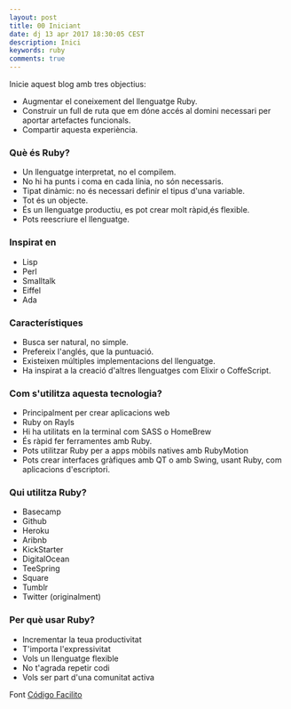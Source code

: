 ```yaml
---
layout: post
title: 00 Iniciant
date: dj 13 apr 2017 18:30:05 CEST 
description: Inici 
keywords: ruby
comments: true
---
```



Inicie aquest blog amb tres objectius:

- Augmentar el coneixement del llenguatge Ruby.
- Construir un full de ruta que em dóne accés al domini necessari per aportar artefactes funcionals.
- Compartir aquesta experiència.


### Què és Ruby?

- Un llenguatge interpretat, no el compilem.
- No hi ha punts i coma en cada línia, no són necessaris.
- Tipat dinàmic: no és necessari definir el tipus d'una variable.
- Tot és un objecte.
- És un llenguatge productiu, es pot crear molt ràpid,és flexible.
- Pots reescriure el llenguatge.

### Inspirat en

- Lisp
- Perl
- Smalltalk
- Eiffel
- Ada

### Característiques

- Busca ser natural, no simple.
- Prefereix l'anglés, que la puntuació.
- Existeixen múltiples implementacions del llenguatge.
- Ha inspirat a la creació d'altres llenguatges com Elixir o CoffeScript.

### Com s'utilitza aquesta tecnologia?

- Principalment per crear aplicacions web
- Ruby on Rayls
- Hi ha utilitats en la terminal com SASS o HomeBrew
- És ràpid fer ferramentes amb Ruby.
- Pots utilitzar Ruby per a apps mòbils natives amb RubyMotion
- Pots crear interfaces gràfiques amb QT o amb Swing, usant Ruby, com aplicacions d'escriptori.

### Qui utilitza Ruby?

- Basecamp
- Github
- Heroku
- Aribnb
- KickStarter
- DigitalOcean
- TeeSpring
- Square
- Tumblr
- Twitter (originalment)

### Per què usar Ruby?

- Incrementar la teua productivitat
- T'importa l'expressivitat
- Vols un llenguatge flexible
- No t'agrada repetir codi
- Vols ser part d'una comunitat activa

Font [Código Facilito](https://youtu.be/fvrphRoN7P0)
